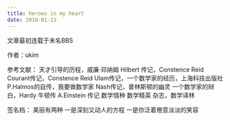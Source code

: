 ```yaml
---
title: heroes in my heart
date: 2010-01-13
---
```


文章最初连载于未名BBS

作者：ukim

参考文献：
天才引导的历程，威廉·邓纳姆
Hilbert 传记，Constence Reid
Courant传记，Constence Reid
Ulam传记，一个数学家的经历，上海科技出版社
P.Halmos的自传，我要做数学家
Nash传记，普林斯顿的幽灵
一个数学家的辩白，Hardy
 牛顿传
A.Einstein 传记
数学情种
数学精英
杂志，数学译林


签名档：
美丽有两种
一是深刻又动人的方程
一是你泛着倦意淡淡的笑容

